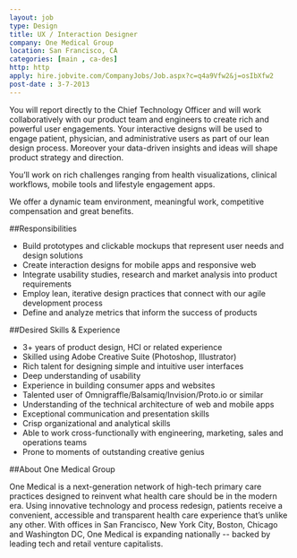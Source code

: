```yaml
---
layout: job
type: Design
title: UX / Interaction Designer
company: One Medical Group
location: San Francisco, CA
categories: [main , ca-des]
http: http
apply: hire.jobvite.com/CompanyJobs/Job.aspx?c=q4a9Vfw2&j=osIbXfw2
post-date : 3-7-2013
---
```


You will report directly to the Chief Technology Officer and will work collaboratively with our product team and engineers to create rich and powerful user engagements. Your interactive designs will be used to engage patient, physician, and administrative users as part of our lean design process. Moreover your data-driven insights and ideas will shape product strategy and direction. 

You’ll work on rich challenges ranging from health visualizations, clinical workflows, mobile tools and lifestyle engagement apps.

We offer a dynamic team environment, meaningful work, competitive compensation and great benefits.

##Responsibilities
* Build prototypes and clickable mockups that represent user needs and design solutions
* Create interaction designs for mobile apps and responsive web
* Integrate usability studies, research and market analysis into product requirements
* Employ lean, iterative design practices that connect with our agile development process
* Define and analyze metrics that inform the success of products

##Desired Skills & Experience
* 3+ years of product design, HCI or related experience
* Skilled using Adobe Creative Suite (Photoshop, Illustrator)
* Rich talent for designing simple and intuitive user interfaces
* Deep understanding of usability
* Experience in building consumer apps and websites
* Talented user of Omnigraffle/Balsamiq/Invision/Proto.io or similar
* Understanding of the technical architecture of web and mobile apps
* Exceptional communication and presentation skills
* Crisp organizational and analytical skills
* Able to work cross-functionally with engineering, marketing, sales and operations teams
* Prone to moments of outstanding creative genius

##About One Medical Group

One Medical is a next-generation network of high-tech primary care practices designed to reinvent what health care should be in the modern era.  Using innovative technology and process redesign, patients receive a convenient, accessible and transparent health care experience that’s unlike any other. With offices in San Francisco, New York City, Boston, Chicago and Washington DC, One Medical is expanding nationally -- backed by leading tech and retail venture capitalists.